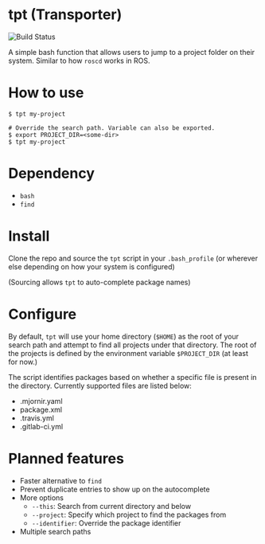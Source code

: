 # tpt (Transporter)

![Build Status](https://travis-ci.org/r2dkennobi/tpt.svg?branch=master)

A simple bash function that allows users to jump to a project folder on their
system. Similar to how `roscd` works in ROS.

# How to use

```
$ tpt my-project

# Override the search path. Variable can also be exported.
$ export PROJECT_DIR=<some-dir>
$ tpt my-project
```

# Dependency

- `bash`
- `find`

# Install

Clone the repo and source the `tpt` script in your `.bash_profile`
(or wherever else depending on how your system is configured)

(Sourcing allows `tpt` to auto-complete package names)

# Configure

By default, `tpt` will use your home directory (`$HOME`) as the root of your
search path and attempt to find all projects under that directory. The root of
the projects is defined by the environment variable `$PROJECT_DIR` (at least
for now.)

The script identifies packages based on whether a specific file is present
in the directory. Currently supported files are listed below:

- .mjornir.yaml
- package.xml
- .travis.yml
- .gitlab-ci.yml

# Planned features

- Faster alternative to `find`
- Prevent duplicate entries to show up on the autocomplete
- More options
  - `--this`: Search from current directory and below
  - `--project`: Specify which project to find the packages from
  - `--identifier`: Override the package identifier
- Multiple search paths
